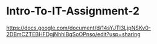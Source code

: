 # Intro-To-IT-Assignment-2

https://docs.google.com/document/d/14sYJTl3LjpNSKv0-2DBmCZTEBHFDgjNhhlBqSoOPnso/edit?usp=sharing
